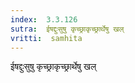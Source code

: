 ```yaml
---
index:  3.3.126
sutra:  ईषद्दुःसुषु कृच्छ्राकृच्छ्रार्थेषु खल्
vritti:  samhita 
---
```


ईषद्दुःसुषु कृच्छ्राकृच्छ्रार्थेषु खल्

